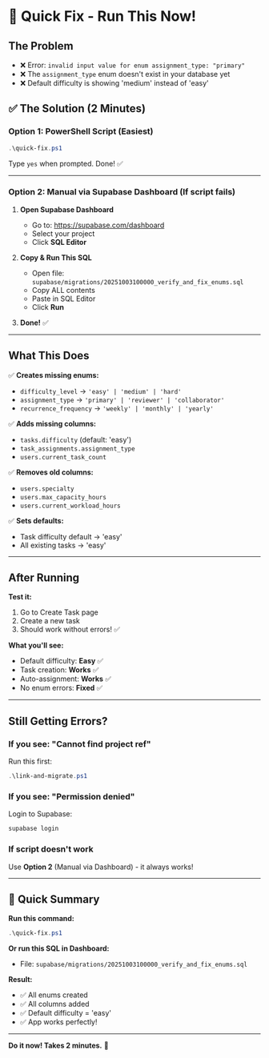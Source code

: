 # 🚨 Quick Fix - Run This Now!

## The Problem
- ❌ Error: `invalid input value for enum assignment_type: "primary"`
- ❌ The `assignment_type` enum doesn't exist in your database yet
- ❌ Default difficulty is showing 'medium' instead of 'easy'

## ✅ The Solution (2 Minutes)

### **Option 1: PowerShell Script (Easiest)**

```powershell
.\quick-fix.ps1
```

Type `yes` when prompted. Done! ✅

---

### **Option 2: Manual via Supabase Dashboard (If script fails)**

1. **Open Supabase Dashboard**
   - Go to: https://supabase.com/dashboard
   - Select your project
   - Click **SQL Editor**

2. **Copy & Run This SQL**
   - Open file: `supabase/migrations/20251003100000_verify_and_fix_enums.sql`
   - Copy ALL contents
   - Paste in SQL Editor
   - Click **Run**

3. **Done!** ✅

---

## What This Does

✅ **Creates missing enums:**
- `difficulty_level` → `'easy' | 'medium' | 'hard'`
- `assignment_type` → `'primary' | 'reviewer' | 'collaborator'`
- `recurrence_frequency` → `'weekly' | 'monthly' | 'yearly'`

✅ **Adds missing columns:**
- `tasks.difficulty` (default: 'easy')
- `task_assignments.assignment_type`
- `users.current_task_count`

✅ **Removes old columns:**
- `users.specialty`
- `users.max_capacity_hours`
- `users.current_workload_hours`

✅ **Sets defaults:**
- Task difficulty default → 'easy'
- All existing tasks → 'easy'

---

## After Running

**Test it:**
1. Go to Create Task page
2. Create a new task
3. Should work without errors! ✅

**What you'll see:**
- Default difficulty: **Easy** ✅
- Task creation: **Works** ✅
- Auto-assignment: **Works** ✅
- No enum errors: **Fixed** ✅

---

## Still Getting Errors?

### If you see: "Cannot find project ref"
Run this first:
```powershell
.\link-and-migrate.ps1
```

### If you see: "Permission denied"
Login to Supabase:
```bash
supabase login
```

### If script doesn't work
Use **Option 2** (Manual via Dashboard) - it always works!

---

## 🎯 Quick Summary

**Run this command:**
```powershell
.\quick-fix.ps1
```

**Or run this SQL in Dashboard:**
- File: `supabase/migrations/20251003100000_verify_and_fix_enums.sql`

**Result:**
- ✅ All enums created
- ✅ All columns added
- ✅ Default difficulty = 'easy'
- ✅ App works perfectly!

---

**Do it now! Takes 2 minutes.** 🚀
